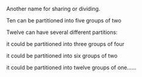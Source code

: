 Another name for sharing or dividing.

Ten can be partitioned into five groups of two

Twelve can have several different partitions:

it could be partitioned into three groups of four

it could be partitioned into six groups of two

it could be partitioned into twelve groups of one......
